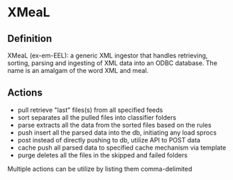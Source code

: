 # XMeaL


## Definition

XMeaL (ex-em-EEL):
a generic XML ingestor that handles retrieving, sorting, parsing and ingesting of XML data into an ODBC database.  The name is an amalgam of the word XML and meal.


## Actions

* pull         retrieve "last" files(s) from all specified feeds
* sort         separates all the pulled files into classifier folders
* parse        extracts all the data from the sorted files based on the rules
* push         insert all the parsed data into the db, initiating any load sprocs
* post         instead of directly pushing to db, utilize API to POST data
* cache        push all parsed data to specified cache mechanism via template
* purge        deletes all the files in the skipped and failed folders

Multiple actions can be utilize by listing them comma-delimited



